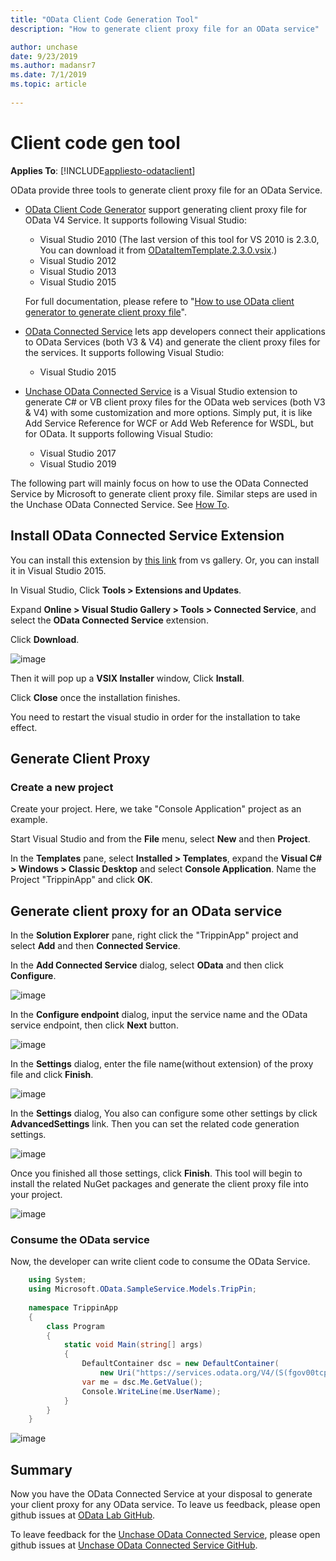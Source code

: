 ```yaml
---
title: "OData Client Code Generation Tool"
description: "How to generate client proxy file for an OData service"

author: unchase
date: 9/23/2019
ms.author: madansr7
ms.date: 7/1/2019
ms.topic: article
 
---
```

# Client code gen tool
**Applies To**: [!INCLUDE[appliesto-odataclient](../../includes/appliesto-odataclient-v6.md)]

OData provide three tools to generate client proxy file for an OData Service.

- [OData Client Code Generator](https://visualstudiogallery.msdn.microsoft.com/9b786c0e-79d1-4a50-89a5-125e57475937?SRC=Featured) support generating client proxy file for OData V4 Service. It supports following Visual Studio:

	- Visual Studio 2010 (The last version of this tool for VS 2010 is 2.3.0, You can download it from [ODataItemTemplate.2.3.0.vsix](https://github.com/OData/lab/blob/Tools/Tools/ODataT4ItemTemplate.2.3.0.vsix).)
	- Visual Studio 2012
	- Visual Studio 2013
	- Visual Studio 2015

	For full documentation, please refere to "[How to use OData client generator to generate client proxy file](https://blogs.msdn.com/b/odatateam/archive/2014/03/12/how-to-use-odata-client-code-generator-to-generate-client-side-proxy-class.aspx)".

- [OData Connected Service](https://visualstudiogallery.msdn.microsoft.com/b343d0eb-6493-44c2-b558-13a0408d013f) lets app developers connect their applications to OData Services (both V3 & V4) and generate the client proxy files for the services. It supports following Visual Studio:

	- Visual Studio 2015
	
- [Unchase OData Connected Service](https://marketplace.visualstudio.com/items?itemName=Unchase.unchaseodataconnectedservice) is a Visual Studio extension to generate C# or VB client proxy files for the OData web services (both V3 & V4) with some customization and more options. Simply put, it is like Add Service Reference for WCF or Add Web Reference for WSDL, but for OData. It supports following Visual Studio:

	- Visual Studio 2017
	- Visual Studio 2019
	
The following part will mainly focus on how to use the OData Connected Service by Microsoft to generate client proxy file. Similar steps are used in the Unchase OData Connected Service. See [How To](https://medium.com/@unchase/how-to-generate-c-or-visual-basic-client-code-for-odata-protocol-versions-1-0-4-0-a3a4f9402ea1).	
	
## Install OData Connected Service Extension

You can install this extension by [this link](https://visualstudiogallery.msdn.microsoft.com/b343d0eb-6493-44c2-b558-13a0408d013f/file/163980/4/Microsoft.OData.ConnectedService.vsix) from vs gallery. Or, you can install it in Visual Studio 2015.

In Visual Studio, Click **Tools > Extensions and Updates**.

Expand **Online > Visual Studio Gallery > Tools > Connected Service**, and select the **OData Connected Service** extension.

Click **Download**.

 ![image](/odata/assets/tooling/odata-connected-service-install-extension.png)

Then it will pop up a **VSIX Installer** window, Click **Install**.

Click **Close** once the installation finishes.

You need to restart the visual studio in order for the installation to take effect.

## Generate Client Proxy

### Create a new project

Create your project. Here, we take "Console Application" project as an example.

Start Visual Studio and from the **File** menu, select **New** and then **Project**.

In the **Templates** pane, select **Installed > Templates**, expand the **Visual C# > Windows > Classic Desktop** and select **Console Application**. Name the Project "TrippinApp" and click **OK**.

## Generate client proxy for an OData service ##

In the **Solution Explorer** pane, right click the "TrippinApp" project and select **Add** and then **Connected Service**.

In the **Add Connected Service** dialog, select **OData** and then click **Configure**.

 ![image](/odata/assets/tooling/odata-connected-service-new.PNG)

In the **Configure endpoint** dialog, input the service name and the OData service endpoint, then click **Next** button.

![image](/odata/assets/tooling/odata-connected-service-config-endpoint.PNG)
 
In the **Settings** dialog, enter the file name(without extension) of the proxy file and click **Finish**.

![image](/odata/assets/tooling/odata-connected-service-config-file-name.PNG)

In the **Settings** dialog, You also can configure some other settings by click **AdvancedSettings** link. Then you can set the related code generation settings.

![image](/odata/assets/tooling/odata-connected-service-advanced-settings.PNG)

Once you finished all those settings, click **Finish**. This tool will begin to install the related NuGet packages and generate the client proxy file into your project.

![image](/odata/assets/tooling/odata-connected-service-generate.PNG)

### Consume the OData service

Now, the developer can write client code to consume the OData Service.

```c#
    using System;
	using Microsoft.OData.SampleService.Models.TripPin;
	
	namespace TrippinApp
	{
	    class Program
	    {
	        static void Main(string[] args)
	        {
	            DefaultContainer dsc = new DefaultContainer(
	                new Uri("https://services.odata.org/V4/(S(fgov00tcpdbmkztpexfg24id))/TrippinServiceRW/"));
	            var me = dsc.Me.GetValue();
	            Console.WriteLine(me.UserName);
	        }
	    }
	}
```

![image](/odata/assets/tooling/odata-connected-service-consume.PNG)

## Summary

Now you have the OData Connected Service at your disposal to generate your client proxy for any OData service. To leave us feedback, please open github issues at [OData Lab GitHub](https://github.com/OData/lab/issues).

To leave feedback for the [Unchase OData Connected Service](https://marketplace.visualstudio.com/items?itemName=Unchase.unchaseodataconnectedservice), please open github issues at [Unchase OData Connected Service GitHub](https://github.com/unchase/Unchase.Odata.Connectedservice/issues).
